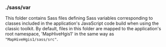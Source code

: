 ### ./sass/var

This folder contains Sass files defining Sass variables corresponding to classes
included in the application's JavaScript code build when using the classic toolkit.
By default, files in this folder are mapped to the application's root namespace,
'MapHiveHgis1' in the same way as `"MapHiveHgis1/sass/src"`.